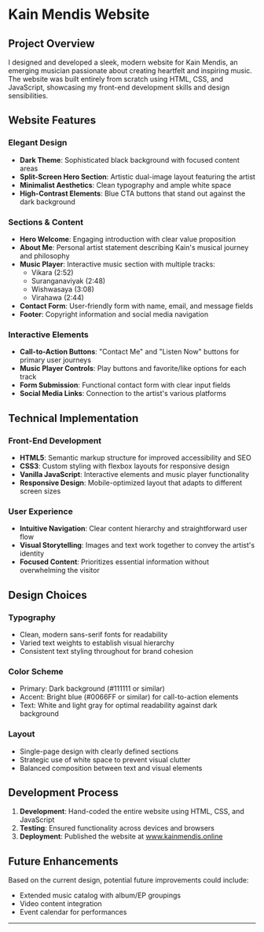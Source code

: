 # Kain Mendis Website

## Project Overview

I designed and developed a sleek, modern website for Kain Mendis, an emerging musician passionate about creating heartfelt and inspiring music. The website was built entirely from scratch using HTML, CSS, and JavaScript, showcasing my front-end development skills and design sensibilities.

## Website Features

### Elegant Design
- **Dark Theme**: Sophisticated black background with focused content areas
- **Split-Screen Hero Section**: Artistic dual-image layout featuring the artist
- **Minimalist Aesthetics**: Clean typography and ample white space
- **High-Contrast Elements**: Blue CTA buttons that stand out against the dark background

### Sections & Content
- **Hero Welcome**: Engaging introduction with clear value proposition
- **About Me**: Personal artist statement describing Kain's musical journey and philosophy
- **Music Player**: Interactive music section with multiple tracks:
  - Vikara (2:52)
  - Suranganaviyak (2:48)
  - Wishwasaya (3:08)
  - Virahawa (2:44)
- **Contact Form**: User-friendly form with name, email, and message fields
- **Footer**: Copyright information and social media navigation

### Interactive Elements
- **Call-to-Action Buttons**: "Contact Me" and "Listen Now" buttons for primary user journeys
- **Music Player Controls**: Play buttons and favorite/like options for each track
- **Form Submission**: Functional contact form with clear input fields
- **Social Media Links**: Connection to the artist's various platforms

## Technical Implementation

### Front-End Development
- **HTML5**: Semantic markup structure for improved accessibility and SEO
- **CSS3**: Custom styling with flexbox layouts for responsive design
- **Vanilla JavaScript**: Interactive elements and music player functionality
- **Responsive Design**: Mobile-optimized layout that adapts to different screen sizes

### User Experience
- **Intuitive Navigation**: Clear content hierarchy and straightforward user flow
- **Visual Storytelling**: Images and text work together to convey the artist's identity
- **Focused Content**: Prioritizes essential information without overwhelming the visitor

## Design Choices

### Typography
- Clean, modern sans-serif fonts for readability
- Varied text weights to establish visual hierarchy
- Consistent text styling throughout for brand cohesion

### Color Scheme
- Primary: Dark background (#111111 or similar)
- Accent: Bright blue (#0066FF or similar) for call-to-action elements
- Text: White and light gray for optimal readability against dark background

### Layout
- Single-page design with clearly defined sections
- Strategic use of white space to prevent visual clutter
- Balanced composition between text and visual elements

## Development Process

1. **Development**: Hand-coded the entire website using HTML, CSS, and JavaScript
2. **Testing**: Ensured functionality across devices and browsers
3. **Deployment**: Published the website at www.kainmendis.online

## Future Enhancements

Based on the current design, potential future improvements could include:
- Extended music catalog with album/EP groupings
- Video content integration
- Event calendar for performances

---

